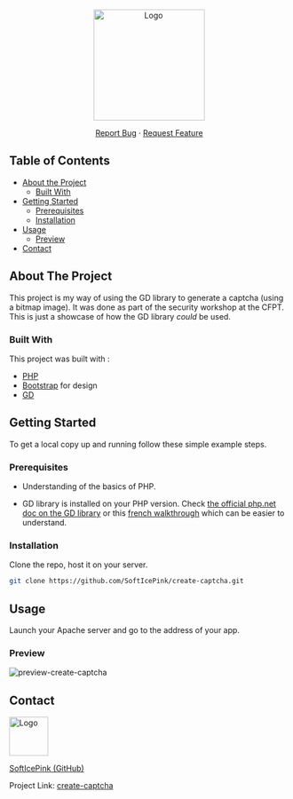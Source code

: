 <!-- PROJECT LOGO -->
<br />
<p align="center">
  <a href="https://github.com/SoftIcePink/create-captcha">
    <img src="https://i.imgur.com/Lq9V9CG.png" alt="Logo" width="200" height="200">
  </a>


  <p align="center">
    <a href="https://github.com/SoftIcePink/create-captcha/issues">Report Bug</a>
    ·
    <a href="https://github.com/SoftIcePink/create-captcha/issues">Request Feature</a>
  </p>
</p>



<!-- TABLE OF CONTENTS -->
## Table of Contents

* [About the Project](#about-the-project)
  * [Built With](#built-with)
* [Getting Started](#getting-started)
  * [Prerequisites](#prerequisites)
  * [Installation](#installation)
* [Usage](#usage)
  * [Preview](#quick-demo)
* [Contact](#contact)



<!-- ABOUT THE PROJECT -->
## About The Project

This project is my way of using the GD library to generate a captcha (using a bitmap image). It was done as part of the security workshop at the CFPT.
This is just a showcase of how the GD library *could* be used.

### Built With
This project was built with :
* [PHP](https://www.php.net/) 
* [Bootstrap](https://getbootstrap.com) for design
* [GD](https://www.php.net/manual/en/book.image.php)

<!-- GETTING STARTED -->
## Getting Started

To get a local copy up and running follow these simple example steps.

### Prerequisites
* Understanding of the basics of PHP.</p>
* GD library is installed on your PHP version.
Check <a href="https://www.php.net/manual/en/book.image.php">the official php.net doc on the GD library</a> or this <a href="https://mtodorovic.developpez.com/php/gd/?page=page_1"> french walkthrough</a> which can be easier to understand.

### Installation
Clone the repo, host it on your server.
```sh
git clone https://github.com/SoftIcePink/create-captcha.git
```

<!-- USAGE EXAMPLES -->
## Usage
Launch your Apache server and go to the address of your app.

### Preview 
![preview-create-captcha](https://i.imgur.com/8ldpIxX.png)


<!-- CONTACT -->
## Contact
<p align="center">
  <a href="https://github.com/SoftIcePink">
    <p><img src="https://i.imgur.com/vADoYGW.png" alt="Logo" width="70" height="70"></p>
    <p>
    SoftIcePink (GitHub)</p>
  </a></p>

Project Link: [create-captcha](https://github.com/SoftIcePink/create-captcha)

